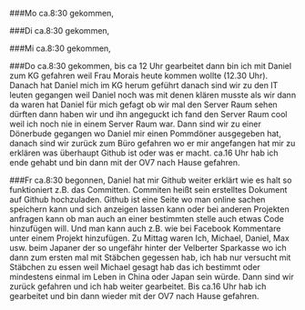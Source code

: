 ###Mo
ca.8:30 gekommen,


###Di 
ca.8:30 gekommen,


###Mi
ca.8:30 gekommen,


###Do 
ca.8:30 gekommen, bis ca 12 Uhr gearbeitet dann bin ich mit Daniel zum KG gefahren weil Frau Morais heute kommen wollte (12.30 Uhr). Danach hat Daniel mich im KG herum geführt danach sind wir zu den IT leuten gegangen weil Daniel noch was mit denen klären musste als wir dann da waren hat Daniel für mich gefagt ob wir mal den Server Raum sehen dürften dann haben wir und ihn angeguckt ich fand den Server Raum cool weil ich noch nie in einem Server Raum war. Dann sind wir zu einer Dönerbude gegangen wo Daniel mir einen Pommdöner ausgegeben hat, danach sind wir zurück zum Büro gefahren wo er mir angefangen hat mir zu erklären was überhaupt Github ist oder was er macht. ca.16 Uhr hab ich ende gehabt und bin dann mit der OV7 nach Hause gefahren.

###Fr
ca.8:30 begonnen, Daniel hat mir Github weiter erklärt wie es halt so funktioniert z.B. das Committen. Commiten heißt sein erstelltes Dokument auf Github hochzuladen. Github ist eine Seite wo man online sachen speichern kann und sich anzeigen lassen kann oder bei anderen Projekten anfragen kann ob man auch an einer bestimmten stelle auch etwas Code hinzufügen will. Und man kann auch z.B. wie bei Facebook Kommentare unter einem Projekt hinzufügen. Zu Mittag waren Ich, Michael, Daniel, Max usw. beim Japaner der so ungefähr hinter der Velberter Sparkasse wo ich dann zum ersten mal mit Stäbchen gegessen hab, ich hab nur versucht mit Stäbchen zu essen weil Michael gesagt hab das ich bestimmt oder mindestens einmal im Leben in China oder Japan sein würde. Dann sind wir zurück gefahren und ich hab weiter gearbeitet. Bis ca.16 Uhr hab ich gearbeitet und bin dann wieder mit der OV7 nach Hause gefahren.
